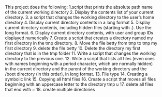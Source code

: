 This project does the following:
1.script that prints the absolute path name of the current working directory
2. Display the contents list of your current directory.
3. a script that changes the working directory to the user’s home directory
4. Display current directory contents in a long format
5. Display current directory contents, including hidden files (starting with .). Use the long format.
6. Display current directory contents, with user and group IDs displayed numerically
7. Create a script that creates a directory named my first directory in the tmp directory.
8. Move the file betty from tmp to tmp my first directory
9. delete the file betty
10. Delete the directory my first directory that is in the tmp folder
11. Write a script that changes the working directory to the previous one.
12. Write a script that lists all files (even ones with names beginning with a period character, which are normally hidden) in the current directory and the parent of the working directory and the /boot directory (in this order), in long format.
13. File type
14. Creating a symbolic link
15. Copying all html files
16. Create a script that moves all files beginning with an uppercase letter to the directory tmp u
17. delete all files that end with ~
18. create multiple directories 
